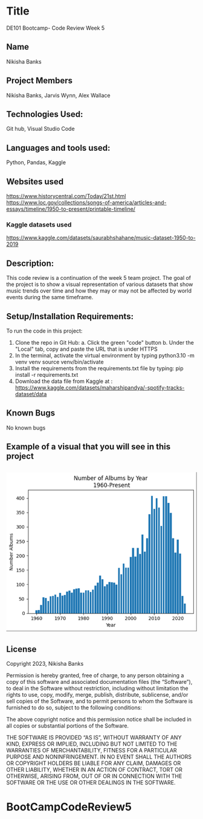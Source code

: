 # Title
DE101 Bootcamp- Code Review Week 5

## Name
Nikisha Banks

## Project Members
Nikisha Banks, Jarvis Wynn, Alex Wallace

## Technologies Used: 
Git hub, Visual Studio Code

## Languages and tools used: 
Python, Pandas, Kaggle

## Websites used
https://www.historycentral.com/Today/21st.html
https://www.loc.gov/collections/songs-of-america/articles-and-essays/timeline/1950-to-present/printable-timeline/

### Kaggle datasets used
https://www.kaggle.com/datasets/saurabhshahane/music-dataset-1950-to-2019

## Description:
This code review is a continuation of the week 5 team project. The goal of the project is to show a visual representation of various datasets that show music trends over time and how they may or may not be affected by world events during the same timeframe.

## Setup/Installation Requirements:
To run the code in this project:
1. Clone the repo in Git Hub: 
   a. Click the green "code" button
   b. Under the "Local" tab, copy and paste the URL that is under HTTPS
2. In the terminal, activate the virtual environment by typing 
        python3.10 -m venv venv
        source venv/bin/activate
3. Install the requirements from the requirements.txt file by typing:
        pip install -r requirements.txt
4.  Download the data file from Kaggle at : https://www.kaggle.com/datasets/maharshipandya/-spotify-tracks-dataset/data

## Known Bugs
No known bugs

## Example of a visual that you will see in this project
## ![Alt text](image.png)

## License
Copyright 2023, Nikisha Banks

Permission is hereby granted, free of charge, to any person obtaining a copy of this software and associated documentation files (the “Software”), to deal in the Software without restriction, including without limitation the rights to use, copy, modify, merge, publish, distribute, sublicense, and/or sell copies of the Software, and to permit persons to whom the Software is furnished to do so, subject to the following conditions:

The above copyright notice and this permission notice shall be included in all copies or substantial portions of the Software.

THE SOFTWARE IS PROVIDED “AS IS”, WITHOUT WARRANTY OF ANY KIND, EXPRESS OR IMPLIED, INCLUDING BUT NOT LIMITED TO THE WARRANTIES OF MERCHANTABILITY, FITNESS FOR A PARTICULAR PURPOSE AND NONINFRINGEMENT. IN NO EVENT SHALL THE AUTHORS OR COPYRIGHT HOLDERS BE LIABLE FOR ANY CLAIM, DAMAGES OR OTHER LIABILITY, WHETHER IN AN ACTION OF CONTRACT, TORT OR OTHERWISE, ARISING FROM, OUT OF OR IN CONNECTION WITH THE SOFTWARE OR THE USE OR OTHER DEALINGS IN THE SOFTWARE.
# BootCampCodeReview5
